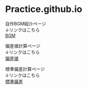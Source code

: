 # Practice.github.io
自作BGM紹介ページ  
↓リンクはこちら  
[BGM](music.html)  
  
偏差値計算ページ  
↓リンクはこちら  
[偏差値](hensati.html)  
  
標準偏差計算ページ  
↓リンクはこちら  
[標準偏差](stdev.html)  
